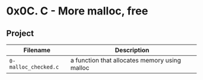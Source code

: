 # 0x0C. C - More malloc, free

## Project

| Filename | Description |
| -------- | ----------- |
| `0-malloc_checked.c` | a function that allocates memory using malloc |
